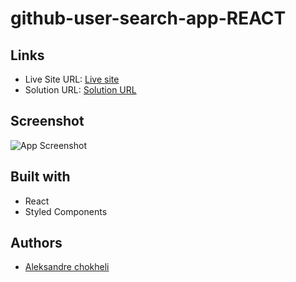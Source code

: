 # github-user-search-app-REACT

## Links

- Live Site URL: [Live site](https://intro-component-with-sign-up-form-rust.vercel.app/)
- Solution URL: [Solution URL](https://github.com/aleksandrre/intro-component-with-sign-up-form)

## Screenshot
![App Screenshot](https://user-images.githubusercontent.com/108459639/226171873-c6397fba-af47-4276-a9be-64da1369923a.jpg)
## Built with
- React
- Styled Components
## Authors
- [Aleksandre chokheli](https://github.com/aleksandrre)
